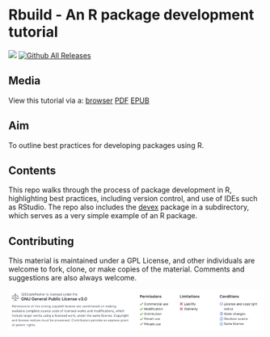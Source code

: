 # Rbuild - An R package development tutorial
![](https://travis-ci.org/IQSS/dss-rbuild.svg?branch=master) [![Github All Releases](https://img.shields.io/github/downloads/IQSS/dss-rbuild/total.svg)]()

## Media
View this tutorial via a:
[browser](https://iqss.github.io/dss-rbuild/)
[PDF](https://github.com/IQSS/dss-rbuild/blob/gh-pages/dss-rbuild.pdf)
[EPUB](https://github.com/IQSS/dss-rbuild/blob/gh-pages/dss-rbuild.epub)

## Aim
To outline best practices for developing packages using R.

## Contents
This repo walks through the process of package development in R, highlighting best practices, including version control, and use of IDEs such as RStudio. The repo also includes the [devex](https://github.com/IQSS/dss-rbuild/tree/master/devex) package in a subdirectory, which serves as a very simple example of an R package.

## Contributing
This material is maintained under a GPL License, and other individuals are welcome to fork, clone, or make copies of the material. Comments and suggestions are also always welcome.

![](Images/readme-license.png)
